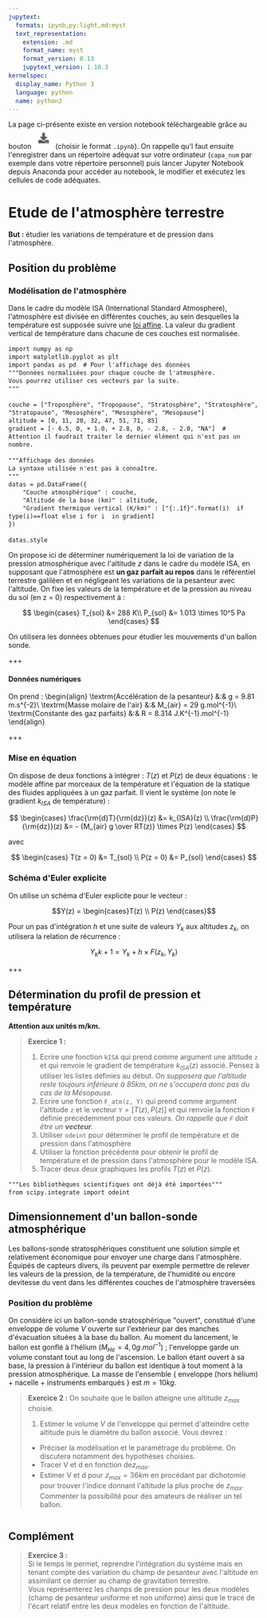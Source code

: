 ```yaml
---
jupytext:
  formats: ipynb,py:light,md:myst
  text_representation:
    extension: .md
    format_name: myst
    format_version: 0.13
    jupytext_version: 1.10.3
kernelspec:
  display_name: Python 3
  language: python
  name: python3
---
```

La page ci-présente existe en version notebook téléchargeable grâce au bouton ![Bouton](./images/bouton_tl.png) (choisir le format `.ipynb`). On rappelle qu'l faut ensuite l'enregistrer dans un répertoire adéquat sur votre ordinateur (`capa_num` par exemple dans votre répertoire personnel) puis lancer Jupyter Notebook depuis Anaconda pour accéder au notebook, le modifier et exécutez les cellules de code adéquates.

# Etude de l'atmosphère terrestre

__But :__ étudier les variations de température et de pression dans l'atmosphère.

## Position du problème
### Modélisation de l'atmosphère
Dans le cadre du modèle ISA (International Standard Atmosphere), l'atmosphère est divisée en différentes couches, au sein desquelles la température est supposée suivre une [loi affine](https://fr.wikipedia.org/w/index.php?title=Atmosphère_normalisée&oldid=181118275). La valeur du gradient vertical de température dans chacune de ces couches est normalisée.

```{code-cell} ipython3
import numpy as np
import matplotlib.pyplot as plt
import pandas as pd  # Pour l'affichage des données
"""Données normalisées pour chaque couche de l'atmosphère.
Vous pourrez utiliser ces vecteurs par la suite.
"""

couche = ["Troposphère", "Tropopause", "Stratosphère", "Stratosphère", "Stratopause", "Mesosphère", "Mesosphère", "Mesopause"]
altitude = [0, 11, 20, 32, 47, 51, 71, 85]
gradient = [- 6.5, 0, + 1.0, + 2.8, 0, - 2.8, - 2.0, "NA"]  # Attention il faudrait traiter le dernier élément qui n'est pas un nombre.

"""Affichage des données
La syntaxe utilisée n'est pas à connaître.
"""
datas = pd.DataFrame({
    "Couche atmosphérique" : couche,
    "Altitude de la base (km)" : altitude,
    "Gradient thermique vertical (K/km)" : ["{:.1f}".format(i)  if type(i)==float else i for i  in gradient]
})

datas.style
```

On propose ici de déterminer numériquement la loi de variation de la pression atmosphérique avec l'altitude $z$ dans le cadre du modèle ISA, en supposant que l'atmosphère est __un gaz parfait au repos__ dans le référentiel terrestre galiléen et en négligeant les variations de la pesanteur avec l'altitude. On fixe les valeurs de la température et de la pression au niveau du sol (en z = 0) respectivement à :

$$
\begin{cases}
T_{sol} &= 288 K\\
P_{sol} &= 1.013 \times 10^5 Pa
\end{cases}
$$

On utilisera les données obtenues pour étudier les  mouvements d'un ballon sonde.

+++

#### Données numériques
On prend :
\begin{align}
\textrm{Accélération de la pesanteur} &:& g = 9.81 m.s^{-2}\\
\textrm{Masse molaire de l'air} &:& M_{air} = 29 g.mol^{-1}\\
\textrm{Constante des gaz parfaits} &:& R = 8.314 J.K^{-1}.mol^{-1}
\end{align}

+++

### Mise en équation
On dispose de deux fonctions à intégrer : $T(z)$ et $P(z)$ de deux équations : le modèle affine par morceaux de la température et l'équation de la statique des fluides appliquées à un gaz parfait. Il vient le système (on note le gradient $k_{ISA}$ de température) :

$$
\begin{cases}
\frac{\rm{d}T}{\rm{dz}}(z) &= k_{ISA}(z) \\
\frac{\rm{d}P}{\rm{dz}}(z) &= - {M_{air} g \over RT(z)} \times P(z)
\end{cases}
$$

avec 

$$
\begin{cases}
T(z = 0) &= T_{sol} \\
P(z = 0) &= P_{sol}
\end{cases}
$$

### Schéma d'Euler explicite
On utilise un schéma d'Euler explicite pour le vecteur :

$$Y(z) = \begin{cases}T(z) \\ P(z) \end{cases}$$

Pour un pas d'intégration $h$ et une suite de valeurs $Y_k$ aux altitudes $z_k$, on utilisera la relation de récurrence :

$$
Y_k{k+1} = Y_k + h \times F(z_k, Y_k)
$$

+++

## Détermination du profil de pression et température

__Attention aux unités m/km.__
> __Exercice 1 :__  
> 1. Ecrire une fonction `kISA` qui prend comme argument une altitude `z` et qui renvoie le gradient de température $k_{ISA}(z)$ associé. Pensez à utiliser les listes définies au début. _On supposera que l'altitude reste toujours inférieure à 85km, on ne s'occupera donc pas du cas de la Mésopause._
> 2. Ecrire une fonction `F_atm(z, Y)` qui prend comme argument l'altitude `z` et le vecteur `Y`$=[T(z), P(z)]$ et qui renvoie la fonction `F` définie précédemment pour ces valeurs. _On rappelle que `F` doit être un __vecteur__._
> 3. Utiliser `odeint` pour déterminer le profil de température et de pression dans l'atmosphère
> 4. Utiliser la fonction précédente pour obtenir le profil de température et de pression dans l'atmosphère pour le modèle ISA.
> 5. Tracer deux deux graphiques les profils $T(z)$ et $P(z)$.

```{code-cell} ipython3
"""Les bibliothèques scientifiques ont déjà été importées"""
from scipy.integrate import odeint
```

## Dimensionnement d'un ballon-sonde atmosphérique
Les ballons-sonde stratosphériques constituent une solution simple et relativement économique pour envoyer une charge dans l'atmosphère. Équipés de capteurs divers, ils peuvent par exemple permettre de relever les valeurs de la pression, de la température, de l'humidité ou encore devitesse du vent dans les différentes couches de l'atmosphère traversées

### Position du problème

On considère ici un ballon-sonde stratosphérique "ouvert", constitué d'une enveloppe de volume $V$ ouverte sur l'extérieur par des manches d'évacuation situées à la base du ballon. Au moment du lancement, le ballon est gonflé à l'hélium ($M_{He} = 4,0 g.mol^{-1}$) ; l'enveloppe garde un volume constant tout au long de l'ascension. Le ballon étant ouvert à sa base, la pression à l'intérieur du ballon est identique à tout moment à la pression atmosphérique. La masse de l'ensemble { enveloppe (hors hélium) + nacelle + instruments embarqués } est $m = 10 kg$.

> __Exercice 2 :__
> On souhaite que le ballon atteigne une altitude $z_{max}$ choisie.
> 1. Estimer le volume $V$ de l'enveloppe qui permet d'atteindre cette altitude puis le diamètre du ballon associé.
> Vous devrez :
> * Préciser la modélisation et le paramétrage du problème. On discutera notamment des hypothèses choisies.
> * Tracer V et d en fonction de$z_{max}$.
> * Estimer V et d pour $z_{max} = 36 km$ en procédant par dichotomie pour trouver l'indice donnant l'altitude la plus proche de $z_{max}$. Commenter la possibilité pour des amateurs de réaliser un tel ballon.

```{code-cell} ipython3

```

## Complément
> __Exercice 3 :__  
> Si le temps le permet, reprendre l'intégration du système mais en tenant compte des variation du champ de pesanteur avec l'altitude en assimilant ce dernier au champ de gravitation terrestre.  
> Vous représenterez les champs de pression pour les deux modèles (champ de pesanteur uniforme et non uniforme) ainsi que le tracé de l'écart relatif entre les deux modèles en fonction de l'altitude.

```{code-cell} ipython3

```
